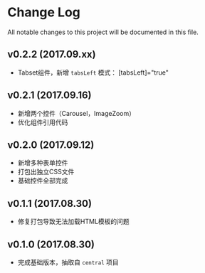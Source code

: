 # Change Log
All notable changes to this project will be documented in this file.

## v0.2.2 (2017.09.xx)

- Tabset组件，新增 `tabsLeft` 模式： [tabsLeft]="true"

## v0.2.1 (2017.09.16)

- 新增两个控件（Carousel，ImageZoom）
- 优化组件引用代码

## v0.2.0 (2017.09.12)

- 新增多种表单控件
- 打包出独立CSS文件
- 基础控件全部完成

## v0.1.1 (2017.08.30)

- 修复打包导致无法加载HTML模板的问题

## v0.1.0 (2017.08.30)

- 完成基础版本，抽取自 `central` 项目

